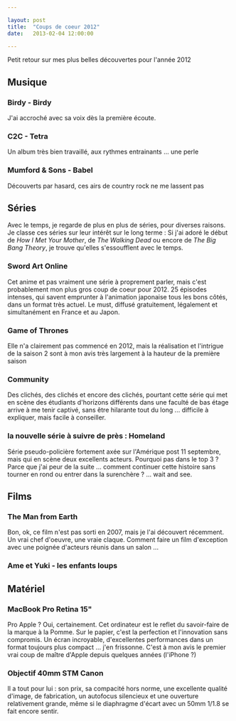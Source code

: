 ```yaml
---

layout: post
title:  "Coups de coeur 2012"
date:   2013-02-04 12:00:00

---
```


Petit retour sur mes plus belles découvertes pour l'année 2012

## Musique

### Birdy - Birdy

J'ai accroché avec sa voix dès la première écoute.

### C2C - Tetra

Un album très bien travaillé, aux rythmes entrainants ... une perle

### Mumford & Sons - Babel

Découverts par hasard, ces airs de country rock ne me lassent pas

## Séries

Avec le temps, je regarde de plus en plus de séries, pour diverses raisons. Je classe ces séries sur leur intérêt sur le long terme : Si j'ai adoré le début de _How I Met Your Mother_, de _The Walking Dead_ ou encore de _The Big Bang Theory_, je trouve qu'elles s'essoufflent avec le temps.

### Sword Art Online

Cet anime et pas vraiment une série à proprement parler, mais c'est probablement mon plus gros coup de coeur pour 2012. 25 épisodes intenses, qui savent emprunter à l'animation japonaise tous les bons côtés, dans un format très actuel. Le must, diffusé gratuitement, légalement et simultanément en France et au Japon.

### Game of Thrones

Elle n'a clairement pas commencé en 2012, mais la réalisation et l'intrigue de la saison 2 sont à mon avis très largement à la hauteur de la première saison

### Community

Des clichés, des clichés et encore des clichés, pourtant cette série qui met en scène des étudiants d'horizons différents dans une faculté de bas étage arrive à me tenir captivé, sans être hilarante tout du long ... difficile à expliquer, mais facile à conseiller.

### la nouvelle série à suivre de près : Homeland

Série pseudo-policière fortement axée sur l'Amérique post 11 septembre, mais qui en scène deux excellents acteurs. Pourquoi pas dans le top 3 ? Parce que j'ai peur de la suite ... comment continuer cette histoire sans tourner en rond ou entrer dans la surenchère ? ... wait and see.

## Films

### The Man from Earth

Bon, ok, ce film n'est pas sorti en 2007, mais je l'ai découvert récemment. Un vrai chef d'oeuvre, une vraie claque. Comment faire un film d'exception avec une poignée d'acteurs réunis dans un salon ...

### Ame et Yuki - les enfants loups

## Matériel

### MacBook Pro Retina 15"

Pro Apple ? Oui, certainement. Cet ordinateur est le reflet du savoir-faire de la marque à la Pomme. Sur le papier, c'est la perfection et l'innovation sans compromis. Un écran incroyable, d'excellentes performances dans un format toujours plus compact ... j'en frissonne. C'est à mon avis le premier vrai coup de maître d'Apple depuis quelques années (l'iPhone ?)

### Objectif 40mm STM Canon

Il a tout pour lui : son prix, sa compacité hors norme, une excellente qualité d'image, de fabrication, un autofocus silencieux et une ouverture relativement grande, même si le diaphragme d'écart avec un 50mm 1/1.8 se fait encore sentir.
